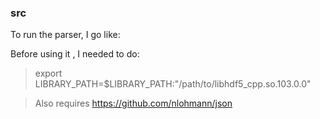### src

To run the parser, I go like:

Before using it , I needed to do:
> export LIBRARY_PATH=$LIBRARY_PATH:"/path/to/libhdf5_cpp.so.103.0.0"


> Also requires https://github.com/nlohmann/json

